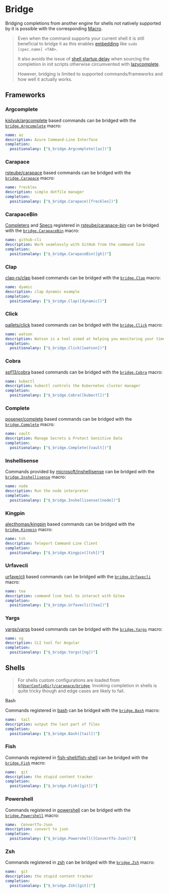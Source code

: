 # Bridge

Bridging completions from another engine for shells not natively supported by it is possible with the corresponding [Macro](./macros.md).

> Even when the command supports your current shell it is still beneficial to bridge it as this enables [embedding](./embed.md) like `sudo [spec.name] <TAB>`.
>
> It also avoids the issue of [shell startup delay] when sourcing the completion in init scripts otherwise circumvented with [lazycomplete].
>
> However, bridging is limited to supported commands/frameworks and how well it actually works.


## Frameworks

### Argcomplete

[kislyuk/argcomplete] based commands can be bridged with the [`bridge.Argcomplete`] macro:

```yaml
name: az
description: Azure Command-Line Interface
completion:
  positionalany: ["$_bridge.Argcomplete([az])"]
```

### Carapace

[rsteube/carapace] based commands can be bridged with the [`bridge.Carapace`] macro:

```yaml
name: freckles
description: simple dotfile manager
completion:
  positionalany: ["$_bridge.Carapace([freckles])"]
```

### CarapaceBin

[Completers](../completers.md) and [Specs](../spec.md) registered in [rsteube/carapace-bin] can be bridged with the [`bridge.CarapaceBin`] macro:

```yaml
name: github-cli
description: Work seamlessly with GitHub from the command line
completion:
  positionalany: ["$_bridge.CarapaceBin([gh])"]
```

### Clap

[clap-rs/clap] based commands can be bridged with the [`bridge.Clap`] macro:

```yaml
name: dyamic
description: clap dynamic example
completion:
  positionalany: ["$_bridge.Clap([dynamic])"]
```

### Click

[pallets/click] based commands can be bridged with the [`bridge.Click`] macro:

```yaml
name: watson
description: Watson is a tool aimed at helping you monitoring your time
completion:
  positionalany: ["$_bridge.Click([watson])"]
```

### Cobra

[spf13/cobra] based commands can be bridged with the [`bridge.Cobra`] macro:

```yaml
name: kubectl
description: kubectl controls the Kubernetes cluster manager
completion:
  positionalany: ["$_bridge.Cobra([kubectl])"]
```

### Complete
[posener/complete] based commands can be bridged with the [`bridge.Complete`] macro:

```yaml
name: vault
description: Manage Secrets & Protect Sensitive Data
completion:
  positionalany: ["$_bridge.Complete([vault])"]
```

### Inshellisense
Commands provided by [microsoft/inshellisense] can be bridged with the [`bridge.Inshellisense`] macro:

```yaml
name: node
description: Run the node interpreter
completion:
  positionalany: ["$_bridge.Inshellisense([node])"]
```

### Kingpin

[alecthomas/kingpin] based commands can be bridged with the [`bridge.Kingpin`] macro:

```yaml
name: tsh
description: Teleport Command Line Client
completion:
  positionalany: ["$_bridge.Kingpin([tsh])"]
```

### Urfavecli

[urfave/cli] based commands can be bridged with the [`bridge.Urfavecli`] macro:

```yaml
name: tea
description: command line tool to interact with Gitea
completion:
  positionalany: ["$_bridge.Urfavecli([tea])"]
```

### Yargs
[yargs/yargs] based commands can be bridged with the [`bridge.Yargs`] macro:

```yaml
name: ng
description: CLI tool for Angular
completion:
  positionalany: ["$_bridge.Yargs([ng])"]
```

## Shells

> For shells custom configurations are loaded from [`${UserConfigDir}/carapace/bridge`].
> Invoking completion in shells is quite tricky though and edge cases are likely to fail.

 Bash

Commands registered in [bash] can be bridged with the [`bridge.Bash`] macro:

```yaml
name:  tail
description: output the last part of files
completion:
  positionalany: ["$_bridge.Bash([tail])"]
```

### Fish

Commands registered in [fish-shell/fish-shell] can be bridged with the [`bridge.Fish`] macro:

```yaml
name:  git
description: the stupid content tracker
completion:
  positionalany: ["$_bridge.Fish([git])"]
```

### Powershell

Commands registered in [powershell] can be bridged with the [`bridge.Powershell`] macro:

```yaml
name:  ConvertTo-Json
description: convert to json
completion:
  positionalany: ["$_bridge.Powershell([ConvertTo-Json])"]
```

### Zsh

Commands registered in [zsh] can be bridged with the [`bridge.Zsh`] macro:

```yaml
name:  git
description: the stupid content tracker
completion:
  positionalany: ["$_bridge.Zsh([git])"]
```

[lazycomplete]:https://github.com/rsteube/lazycomplete
[shell startup delay]:https://jzelinskie.com/posts/dont-recommend-sourcing-shell-completion/

[bash]:https://www.gnu.org/software/bash/
[`bridge.Bash`]:https://pkg.go.dev/github.com/rsteube/carapace-bridge/pkg/actions/bridge#ActionBash

[kislyuk/argcomplete]:https://github.com/kislyuk/argcomplete
[`bridge.Argcomplete`]:https://pkg.go.dev/github.com/rsteube/carapace-bridge/pkg/actions/bridge#ActionArgcomplete

[rsteube/carapace]:https://github.com/rsteube/carapace
[`bridge.Carapace`]:https://pkg.go.dev/github.com/rsteube/carapace-bridge/pkg/actions/bridge#ActionCarapace

[rsteube/carapace-bin]:https://github.com/rsteube/carapace-bin
[`bridge.CarapaceBin`]:https://pkg.go.dev/github.com/rsteube/carapace-bridge/pkg/actions/bridge#ActionCarapaceBin

[clap-rs/clap]:https://github.com/clap-rs/clap
[`bridge.Clap`]:https://pkg.go.dev/github.com/rsteube/carapace-bridge/pkg/actions/bridge#ActionClap

[pallets/click]:https://github.com/pallets/click
[`bridge.Click`]:https://pkg.go.dev/github.com/rsteube/carapace-bridge/pkg/actions/bridge#ActionClick

[spf13/cobra]:https://github.com/spf13/cobra
[`bridge.Cobra`]:https://pkg.go.dev/github.com/rsteube/carapace-bridge/pkg/actions/bridge#ActionCobra

[posener/complete]:https://github.com/posener/complete
[`bridge.Complete`]:https://pkg.go.dev/github.com/rsteube/carapace-bridge/pkg/actions/bridge#ActionComplete

[microsoft/inshellisense]:https://github.com/microsoft/inshellisense
[`bridge.Inshellisense`]:https://pkg.go.dev/github.com/rsteube/carapace-bridge/pkg/actions/bridge#ActionInshellisense

[alecthomas/kingpin]:https://github.com/alecthomas/kingpin
[`bridge.Kingpin`]:https://pkg.go.dev/github.com/rsteube/carapace-bridge/pkg/actions/bridge#ActionKingpin

[powershell]:https://microsoft.com/powershell
[`bridge.Powershell`]:https://pkg.go.dev/github.com/rsteube/carapace-bridge/pkg/actions/bridge#ActionPowershell

[fish-shell/fish-shell]:https://github.com/fish-shell/fish-shell
[`bridge.Fish`]:https://pkg.go.dev/github.com/rsteube/carapace-bridge/pkg/actions/bridge#ActionFish

[urfave/cli]:https://github.com/urfave/cli
[`bridge.Urfavecli`]:https://pkg.go.dev/github.com/rsteube/carapace-bridge/pkg/actions/bridge#ActionUrfavecli

[yargs/yargs]:https://github.com/yargs/yargs
[`bridge.Yargs`]:https://pkg.go.dev/github.com/rsteube/carapace-bridge/pkg/actions/bridge#ActionYargs

[zsh]:https://www.zsh.org/
[`bridge.Zsh`]:https://pkg.go.dev/github.com/rsteube/carapace-bridge/pkg/actions/bridge#ActionZsh

[`${UserConfigDir}/carapace/bridge`]:https://pkg.go.dev/os#UserConfigDir

